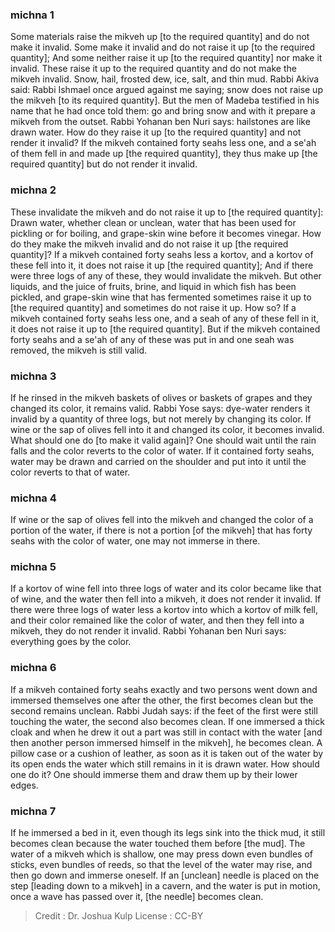 
### michna 1
Some materials raise the mikveh up [to the required quantity] and do not make it invalid. Some make it invalid and do not raise it up [to the required quantity]; And some neither raise it up [to the required quantity] nor make it invalid. These raise it up to the required quantity and do not make the mikveh invalid. Snow, hail, frosted dew, ice, salt, and thin mud. Rabbi Akiva said: Rabbi Ishmael once argued against me saying; snow does not raise up the mikveh [to its required quantity]. But the men of Madeba  testified in his name that he had once told them: go and bring snow and with it prepare a mikveh from the outset. Rabbi Yohanan ben Nuri says: hailstones are like drawn water. How do they raise it up [to the required quantity] and not render it invalid? If the mikveh contained forty seahs less one, and a se'ah of them  fell in and made up [the required quantity], they thus make up [the required quantity] but do not render it invalid.

### michna 2
These invalidate the mikveh and do not raise it up to [the required quantity]: Drawn water, whether clean or unclean, water that has been used for pickling or for boiling, and grape-skin wine before it becomes vinegar. How do they make the mikveh invalid and do not raise it up [the required quantity]? If a mikveh contained forty seahs less a kortov, and a kortov of these fell into it, it does not raise it up [the required quantity]; And if there were three logs of any of these, they would invalidate the mikveh. But other liquids, and the juice of fruits, brine, and liquid in which fish has been pickled, and grape-skin wine that has fermented sometimes raise it up to [the required quantity] and sometimes do not raise it up. How so? If a mikveh contained forty seahs less one, and a seah of any of these fell in it, it does not raise it up to [the required quantity]. But if the mikveh contained forty seahs and a se'ah of any of these was put in and one seah was removed, the mikveh is still valid.

### michna 3
If he rinsed in the mikveh baskets of olives or baskets of grapes and they changed its color, it remains valid. Rabbi Yose says: dye-water renders it invalid by a quantity of three logs, but not merely by changing its color. If wine or the sap of olives fell into it and changed its color, it becomes invalid. What should one do [to make it valid again]?   One should wait until the rain falls and the color reverts to the color of water. If it contained forty seahs, water may be drawn and carried on the shoulder and put into it until the color reverts to that of water.

### michna 4
If wine or the sap of olives fell into the mikveh and changed the color of a portion of the water, if there is not a portion [of the mikveh] that has forty seahs with the color of water, one may not immerse in there.

### michna 5
If a kortov of wine fell into three logs of water and its color became like that of wine, and the water then fell into a mikveh, it does not render it invalid. If there were three logs of water less a kortov into which a kortov of milk fell, and their color remained like the color of water, and then they fell into a mikveh, they do not render it invalid. Rabbi Yohanan ben Nuri says: everything goes by the color.

### michna 6
If a mikveh contained forty seahs exactly and two persons went down and immersed themselves one after the other, the first becomes clean but the second remains unclean. Rabbi Judah says: if the feet of the first were still touching the water, the second also becomes clean. If one immersed a thick cloak and when he drew it out a part was still in contact with the water [and then another person immersed himself in the mikveh], he becomes clean. A pillow case or a cushion of leather, as soon as it is taken out of the water by its open ends the water which still remains in it is drawn water. How should one do it? One should immerse them and draw them up by their lower edges.

### michna 7
If he immersed a bed in it, even though its legs sink into the thick mud, it still becomes clean because the water touched them before [the mud]. The water of a mikveh which is shallow, one may press down even bundles of sticks, even bundles of reeds, so that the level of the water may rise, and then go down and immerse oneself. If an [unclean] needle is placed on the step [leading down to a mikveh] in a cavern, and the water is put in motion, once a wave has passed over it, [the needle] becomes clean.

>Credit : Dr. Joshua Kulp
>License : CC-BY